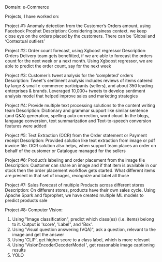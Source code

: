 Domain: e-Commerce

Projects, I have worked on:

Project #1: Anomaly detection from the Customer’s Orders amount, using Facebook Prophet
Description: Considering business context, we keep close eye on the orders placed by the customers. There can be ‘Global and ‘Contextual outliers’

Project #2: Order count forecast, using Xgboost regressor
Description: Orders Delivery team gets benefitted, if we are able to forecast the orders count for the next week or a next month. Using Xgboost regressor, we are able to predict the order count, say for the next week

Project #3: Customer’s tweet analysis for the ‘completed’ orders
Description: Tweet's sentiment analysis includes reviews of items catered by large & small e-commerce participants (sellers), and about 350 leading enterprises & brands. Leveraged 10,000+ tweets to develop sentiment analysis model that helped improve sales and marketing strategies

Project #4: Provide multiple text processing solutions to the content writing team
Description: Dictionary and grammar support like similar sentence (and Q&A) generation, spelling auto correction, word cloud. In the blogs, language conversion, text summarization and Text-to-speech conversion features were added

Project #5: Text Extraction (OCR) from the Order statement or Payment receipt
Description: Provided solution like text extraction from image or pdf invoice file. OCR solution also helps, when support team places an order on behalf of the customer or Catalogue managed for the sellers

Project #6: Product’s labeling and order placement from the image file
Description: Customer can share an image and if that item is available in our stock then the order placement workflow gets started. What different items are present in that set of images, recognize and label all those

Project #7: Sales Forecast of multiple Products across different stores
Description: On different stores, products have their own sales cycle. Using Apache Spark and fbprophet, we have created multiple ML models to predict products sale

Project #8: Computer Vision: 
1. Using "Image classification", predict which class(es) (i.e. items) belong to it. Output is 'score',  'Label", and 'Box'.
2. Using 'Visual question answering (VQA)", ask a question, relevant to the image and get the answer
3. Using 'CLIP', get higher score to a class label, which is more relevant
4. Using 'VisionEncoderDecoderModel ', get reasonable image captioning results
5. YOLO

